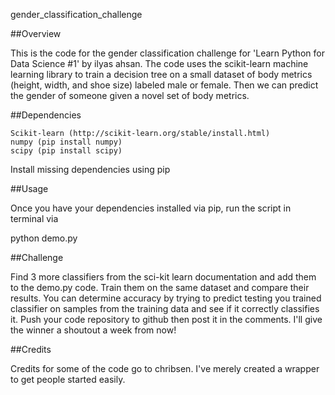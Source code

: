 gender_classification_challenge

##Overview

This is the code for the gender classification challenge for 'Learn Python for Data Science #1' by ilyas ahsan. The code uses the scikit-learn machine learning library to train a decision tree on a small dataset of body metrics (height, width, and shoe size) labeled male or female. Then we can predict the gender of someone given a novel set of body metrics.

##Dependencies

    Scikit-learn (http://scikit-learn.org/stable/install.html)
    numpy (pip install numpy)
    scipy (pip install scipy)

Install missing dependencies using pip

##Usage

Once you have your dependencies installed via pip, run the script in terminal via

python demo.py

##Challenge

Find 3 more classifiers from the sci-kit learn documentation and add them to the demo.py code. Train them on the same dataset and compare their results. You can determine accuracy by trying to predict testing you trained classifier on samples from the training data and see if it correctly classifies it. Push your code repository to github then post it in the comments. I'll give the winner a shoutout a week from now!

##Credits

Credits for some of the code go to chribsen. I've merely created a wrapper to get people started easily.
